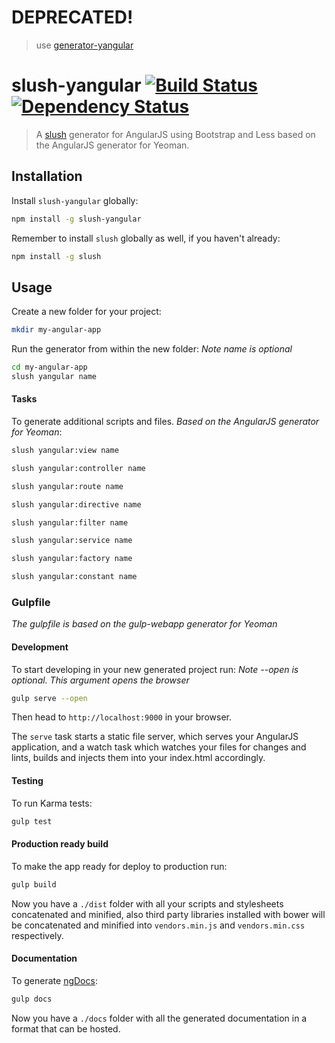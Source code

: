 # DEPRECATED!
> use [generator-yangular](https://github.com/loetjvr/generator-yangular)

slush-yangular [![Build Status](https://travis-ci.org/loetjvr/slush-yangular.svg?branch=master)](https://travis-ci.org/loetjvr/slush-yangular) [![Dependency Status](https://david-dm.org/loetjvr/slush-yangular.svg)](https://david-dm.org/loetjvr/slush-yangular.svg)
==============

> A [slush](http://slushjs.github.io) generator for AngularJS using Bootstrap and Less based on the AngularJS generator for Yeoman.

## Installation

Install `slush-yangular` globally:

```bash
npm install -g slush-yangular
```

Remember to install `slush` globally as well, if you haven't already:

```bash
npm install -g slush
```

## Usage

Create a new folder for your project:

```bash
mkdir my-angular-app
```

Run the generator from within the new folder:
*Note name is optional*

```bash
cd my-angular-app
slush yangular name
```

#### Tasks

To generate additional scripts and files. *Based on the AngularJS generator for Yeoman*:

```bash
slush yangular:view name
```

```bash
slush yangular:controller name
```

```bash
slush yangular:route name
```

```bash
slush yangular:directive name
```

```bash
slush yangular:filter name
```

```bash
slush yangular:service name
```

```bash
slush yangular:factory name
```

```bash
slush yangular:constant name
```

### Gulpfile

*The gulpfile is based on the gulp-webapp generator for Yeoman*

#### Development

To start developing in your new generated project run:
*Note --open is optional. This argument opens the browser*

```bash
gulp serve --open
```

Then head to `http://localhost:9000` in your browser.

The `serve` task starts a static file server, which serves your AngularJS application, and a watch task which watches your files for changes and lints, builds and injects them into your index.html accordingly.


#### Testing

To run Karma tests:

```bash
gulp test
```

#### Production ready build

To make the app ready for deploy to production run:

```bash
gulp build
```

Now you have a `./dist` folder with all your scripts and stylesheets concatenated and minified, also third party libraries installed with bower will be concatenated and minified into `vendors.min.js` and `vendors.min.css` respectively.

#### Documentation

To generate [ngDocs](https://github.com/angular/angular.js/wiki/Writing-AngularJS-Documentation):

```bash
gulp docs
```

Now you have a `./docs` folder with all the generated documentation in a format that can be hosted.
